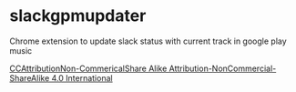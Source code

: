 # slackgpmupdater
Chrome extension to update slack status with current track in google play music


[CCAttributionNon-CommericalShare Alike
Attribution-NonCommercial-ShareAlike 4.0 International](https://creativecommons.org/licenses/by-nc-sa/4.0/legalcode)
